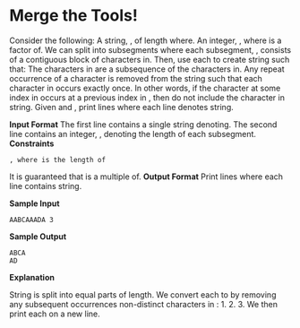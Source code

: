 # Merge the Tools!

Consider the following:
A string, , of length where.
An integer, , where is a factor of.
We can split into subsegments where each subsegment, , consists of a contiguous block of
characters in. Then, use each to create string such that:
The characters in are a subsequence of the characters in.
Any repeat occurrence of a character is removed from the string such that each character in
occurs exactly once. In other words, if the character at some index in occurs at a previous index
in , then do not include the character in string.
Given and , print lines where each line denotes string.

**Input Format**
The first line contains a single string denoting.
The second line contains an integer, , denoting the length of each subsegment.
**Constraints**

```
, where is the length of
```
It is guaranteed that is a multiple of.
**Output Format**
Print lines where each line contains string.

**Sample Input**

```
AABCAAADA 3
```
**Sample Output**

```
ABCA
AD
```
**Explanation**

String is split into equal parts of length. We convert each to by removing any
subsequent occurrences non-distinct characters in :
1.
2.
3.
We then print each on a new line.


